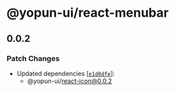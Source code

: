 # @yopun-ui/react-menubar

## 0.0.2

### Patch Changes

- Updated dependencies
  [[`e1d0dfe`](https://github.com/yopundotcom/yopun-ui/commit/e1d0dfef011c5aa536ec5787455b795b35243267)]:
  - @yopun-ui/react-icon@0.0.2
